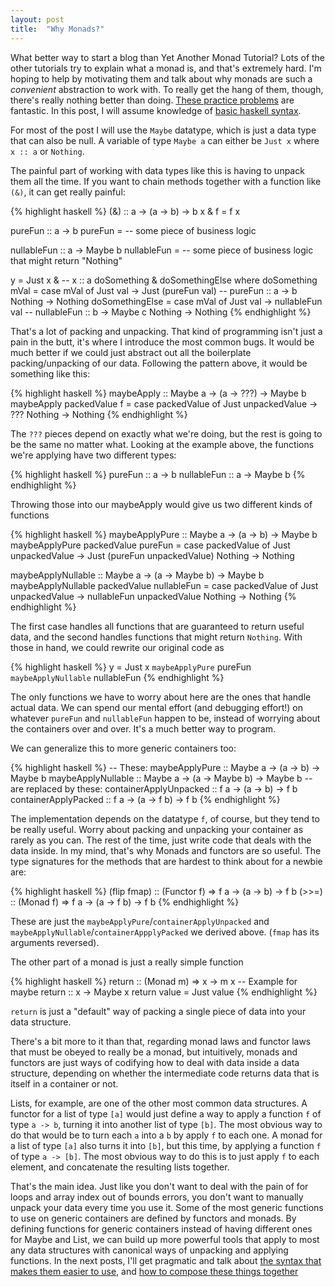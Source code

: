 ```yaml
---
layout: post
title:  "Why Monads?"
---
```


What better way to start a blog than Yet Another Monad Tutorial?
Lots of the other tutorials try to explain what a monad is, and that's extremely hard.
I'm hoping to help by motivating them and talk about why monads are such a *convenient* abstraction to work with.
To really get the hang of them, though, there's really nothing better than doing.
[These practice problems](https://mightybyte.github.io/monad-challenges/) are fantastic.
In this post, I will assume knowledge of [basic haskell syntax](https://prajitr.github.io/quick-haskell-syntax/).

For most of the post I will use the `Maybe` datatype, which is just a data type that can also be null. A variable of type `Maybe a` can either be `Just x` where `x :: a` or `Nothing`. 

The painful part of working with data types like this is having to unpack them all the time.
If you want to chain methods together with a function like `(&)`, it can get really painful:

{% highlight haskell %}
(&) :: a -> (a -> b) -> b
x & f = f x

pureFun :: a -> b
pureFun = -- some piece of business logic

nullableFun :: a -> Maybe b
nullableFun = -- some piece of business logic that might return "Nothing"

y = Just x &  -- x :: a
    doSomething &
    doSomethingElse
  where
    doSomething mVal =
      case mVal of
          Just val -> Just (pureFun val)  -- pureFun :: a -> b
          Nothing  -> Nothing
    doSomethingElse =
      case mVal of
          Just val -> nullableFun val  -- nullableFun :: b -> Maybe c
          Nothing  -> Nothing
{% endhighlight %}

That's a lot of packing and unpacking.
That kind of programming isn't just a pain in the butt, it's where I introduce the most common bugs.
It would be much better if we could just abstract out all the boilerplate packing/unpacking of our data.
Following the pattern above, it would be something like this:

{% highlight haskell %}
maybeApply :: Maybe a -> (a -> ???) -> Maybe b
maybeApply packedValue f =
  case packedValue of
    Just unpackedValue -> ???
    Nothing            -> Nothing
{% endhighlight %}

The `???` pieces depend on exactly what we're doing, but the rest is going to be the same no matter what.
Looking at the example above, the functions we're applying have two different types:

{% highlight haskell %}
pureFun     :: a -> b
nullableFun :: a -> Maybe b
{% endhighlight %}

Throwing those into our maybeApply would give us two different kinds of functions

{% highlight haskell %}
maybeApplyPure :: Maybe a -> (a -> b) -> Maybe b
maybeApplyPure packedValue pureFun =
  case packedValue of
    Just unpackedValue -> Just (pureFun unpackedValue)
    Nothing            -> Nothing

maybeApplyNullable :: Maybe a -> (a -> Maybe b) -> Maybe b
maybeApplyNullable packedValue nullableFun =
  case packedValue of
    Just unpackedValue -> nullableFun unpackedValue
    Nothing            -> Nothing
{% endhighlight %}

The first case handles all functions that are guaranteed to return useful data, and the second handles functions that might return `Nothing`.
With those in hand, we could rewrite our original code as

{% highlight haskell %}
y = Just x `maybeApplyPure`
    pureFun `maybeApplyNullable`
    nullableFun
{% endhighlight %}

The only functions we have to worry about here are the ones that handle actual data.
We can spend our mental effort (and debugging effort!) on whatever `pureFun` and `nullableFun` happen to be, instead of worrying about the containers over and over.
It's a much better way to program.

We can generalize this to more generic containers too:

{% highlight haskell %}
-- These:
maybeApplyPure         :: Maybe a -> (a -> b)       -> Maybe b
maybeApplyNullable     :: Maybe a -> (a -> Maybe b) -> Maybe b
-- are replaced by these:
containerApplyUnpacked :: f a     -> (a -> b)       -> f b
containerApplyPacked   :: f a     -> (a -> f b)     -> f b
{% endhighlight %}

The implementation depends on the datatype `f`, of course, but they tend to be really useful.
Worry about packing and unpacking your container as rarely as you can.
The rest of the time, just write code that deals with the data inside.
In my mind, that's why Monads and functors are so useful.
The type signatures for the methods that are hardest to think about for a newbie are:

{% highlight haskell %}
(flip fmap) :: (Functor f) => f a -> (a -> b)   -> f b
(>>=)       :: (Monad f)   => f a -> (a -> f b) -> f b
{% endhighlight %}

These are just the `maybeApplyPure`/`containerApplyUnpacked` and `maybeApplyNullable`/`containerAppplyPacked` we derived above. (`fmap` has its arguments reversed).

The other part of a monad is just a really simple function

{% highlight haskell %}
return :: (Monad m) => x -> m x
-- Example for maybe
return :: x -> Maybe x
return value = Just value
{% endhighlight %}

`return` is just a "default" way of packing a single piece of data into your data structure.

There's a bit more to it than that, regarding monad laws and functor laws that must be obeyed to really be a monad, but intuitively, monads and functors are just ways of codifying how to deal with data inside a data structure, depending on whether the intermediate code returns data that is itself in a container or not.

Lists, for example, are one of the other most common data structures.
A functor for a list of type `[a]` would just define a way to apply a function `f` of type `a -> b`, turning it into another list of type `[b]`.
The most obvious way to do that would be to turn each `a` into a `b` by apply `f` to each one.
A monad for a list of type `[a]` also turns it into `[b]`, but this time, by applying a function `f` of type `a -> [b]`.
The most obvious way to do this is to just apply `f` to each element, and concatenate the resulting lists together.

That's the main idea.
Just like you don't want to deal with the pain of for loops and array index out of bounds errors, you don't want to manually unpack your data every time you use it.
Some of the most generic functions to use on generic containers are defined by functors and monads.
By defining functions for generic containers instead of having different ones for Maybe and List, we can build up more powerful tools that apply to most any data structures with canonical ways of unpacking and applying functions.
In the next posts, I'll get pragmatic and talk about [the syntax that makes them easier to use](http://ian.ai/2016/05/27/monad-cheatsheet.html), and [how to compose these things together](http://ian.ai/2016/06/07/chaining-functors.html)
